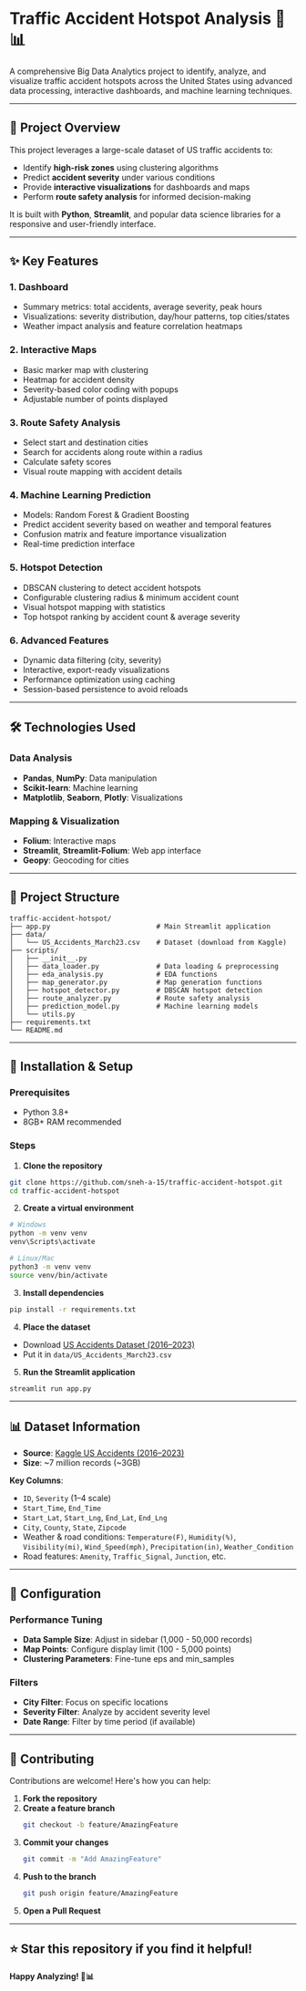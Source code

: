 # Traffic Accident Hotspot Analysis 🚦📊

A comprehensive Big Data Analytics project to identify, analyze, and visualize traffic accident hotspots across the United States using advanced data processing, interactive dashboards, and machine learning techniques.

---

## 🎯 Project Overview

This project leverages a large-scale dataset of US traffic accidents to:

- Identify **high-risk zones** using clustering algorithms  
- Predict **accident severity** under various conditions  
- Provide **interactive visualizations** for dashboards and maps  
- Perform **route safety analysis** for informed decision-making  

It is built with **Python**, **Streamlit**, and popular data science libraries for a responsive and user-friendly interface.

---

## ✨ Key Features

### 1. Dashboard
- Summary metrics: total accidents, average severity, peak hours  
- Visualizations: severity distribution, day/hour patterns, top cities/states  
- Weather impact analysis and feature correlation heatmaps  

### 2. Interactive Maps
- Basic marker map with clustering  
- Heatmap for accident density  
- Severity-based color coding with popups  
- Adjustable number of points displayed  

### 3. Route Safety Analysis
- Select start and destination cities  
- Search for accidents along route within a radius  
- Calculate safety scores  
- Visual route mapping with accident details  

### 4. Machine Learning Prediction
- Models: Random Forest & Gradient Boosting  
- Predict accident severity based on weather and temporal features  
- Confusion matrix and feature importance visualization  
- Real-time prediction interface  

### 5. Hotspot Detection
- DBSCAN clustering to detect accident hotspots  
- Configurable clustering radius & minimum accident count  
- Visual hotspot mapping with statistics  
- Top hotspot ranking by accident count & average severity  

### 6. Advanced Features
- Dynamic data filtering (city, severity)  
- Interactive, export-ready visualizations  
- Performance optimization using caching  
- Session-based persistence to avoid reloads  

---

## 🛠️ Technologies Used

### Data Analysis
- **Pandas**, **NumPy**: Data manipulation  
- **Scikit-learn**: Machine learning  
- **Matplotlib**, **Seaborn**, **Plotly**: Visualizations  

### Mapping & Visualization
- **Folium**: Interactive maps  
- **Streamlit**, **Streamlit-Folium**: Web app interface  
- **Geopy**: Geocoding for cities  

---

## 📁 Project Structure

```
traffic-accident-hotspot/
├── app.py                          # Main Streamlit application
├── data/
│   └── US_Accidents_March23.csv    # Dataset (download from Kaggle)
├── scripts/
│   ├── __init__.py
│   ├── data_loader.py              # Data loading & preprocessing
│   ├── eda_analysis.py             # EDA functions
│   ├── map_generator.py            # Map generation functions
│   ├── hotspot_detector.py         # DBSCAN hotspot detection
│   ├── route_analyzer.py           # Route safety analysis
│   ├── prediction_model.py         # Machine learning models
│   └── utils.py                    
├── requirements.txt                
└── README.md                       
```

---

## 🚀 Installation & Setup

### Prerequisites
- Python 3.8+  
- 8GB+ RAM recommended  

### Steps

1. **Clone the repository**
```bash
git clone https://github.com/sneh-a-15/traffic-accident-hotspot.git
cd traffic-accident-hotspot
```

2. **Create a virtual environment**
```bash
# Windows
python -m venv venv
venv\Scripts\activate

# Linux/Mac
python3 -m venv venv
source venv/bin/activate
```

3. **Install dependencies**
```bash
pip install -r requirements.txt
```

4. **Place the dataset**
- Download [US Accidents Dataset (2016–2023)](https://www.kaggle.com/datasets/sobhanmoosavi/us-accidents)
- Put it in `data/US_Accidents_March23.csv`

5. **Run the Streamlit application**
```bash
streamlit run app.py
```

---

## 📊 Dataset Information

- **Source**: [Kaggle US Accidents (2016–2023)](https://www.kaggle.com/datasets/sobhanmoosavi/us-accidents)
- **Size**: ~7 million records (~3GB)

**Key Columns**:
- `ID`, `Severity` (1–4 scale)
- `Start_Time`, `End_Time`
- `Start_Lat`, `Start_Lng`, `End_Lat`, `End_Lng`
- `City`, `County`, `State`, `Zipcode`
- Weather & road conditions: `Temperature(F)`, `Humidity(%)`, `Visibility(mi)`, `Wind_Speed(mph)`, `Precipitation(in)`, `Weather_Condition`
- Road features: `Amenity`, `Traffic_Signal`, `Junction`, etc.

---

## 🔧 Configuration

### Performance Tuning
- **Data Sample Size**: Adjust in sidebar (1,000 - 50,000 records)
- **Map Points**: Configure display limit (100 - 5,000 points)
- **Clustering Parameters**: Fine-tune eps and min_samples

### Filters
- **City Filter**: Focus on specific locations
- **Severity Filter**: Analyze by accident severity level
- **Date Range**: Filter by time period (if available)

---

## 🤝 Contributing

Contributions are welcome! Here's how you can help:

1. **Fork the repository**
2. **Create a feature branch**
   ```bash
   git checkout -b feature/AmazingFeature
   ```
3. **Commit your changes**
   ```bash
   git commit -m "Add AmazingFeature"
   ```
4. **Push to the branch**
   ```bash
   git push origin feature/AmazingFeature
   ```
5. **Open a Pull Request**

---

## ⭐ Star this repository if you find it helpful!

**Happy Analyzing! 🚀📊**